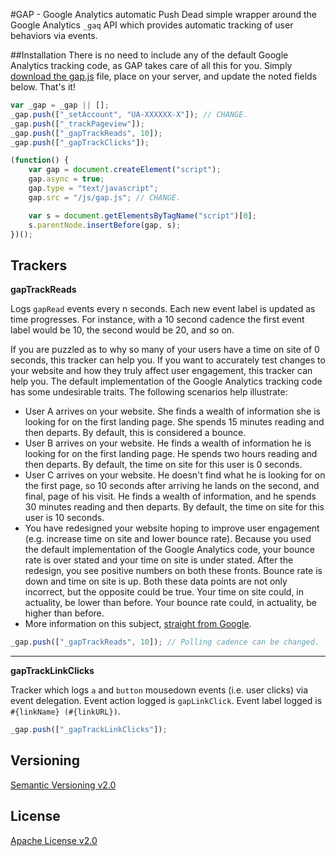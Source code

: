 #GAP - Google Analytics automatic Push
Dead simple wrapper around the Google Analytics ```_gaq``` API which provides automatic tracking of user behaviors via events.

##Installation
There is no need to include any of the default Google Analytics tracking code, as GAP takes care of all this for you. Simply [download the gap.js](https://raw.github.com/rockymadden/gap/master/gap.js) file, place on your server, and update the noted fields below. That's it!

```javascript
var _gap = _gap || [];
_gap.push(["_setAccount", "UA-XXXXXX-X"]); // CHANGE.
_gap.push(["_trackPageview"]);
_gap.push(["_gapTrackReads", 10]);
_gap.push(["_gapTrackClicks"]);

(function() {
	var gap = document.createElement("script");
	gap.async = true;
	gap.type = "text/javascript";
	gap.src = "/js/gap.js"; // CHANGE.

	var s = document.getElementsByTagName("script")[0];
	s.parentNode.insertBefore(gap, s);
})();
```

## Trackers

__gapTrackReads__

Logs ```gapRead``` events every n seconds. Each new event label is updated as time progresses. For instance, with a 10 second cadence the first event label would be 10, the second would be 20, and so on.

If you are puzzled as to why so many of your users have a time on site of 0 seconds, this tracker can help you. If you want to accurately test changes to your website and how they truly affect user engagement, this tracker can help you. The default implementation of the Google Analytics tracking code has some undesirable traits. The following scenarios help illustrate: 

* User A arrives on your website. She finds a wealth of information she is looking for on the first landing page. She spends 15 minutes reading and then departs. By default, this is considered a bounce.
* User B arrives on your website. He finds a wealth of information he is looking for on the first landing page. He spends two hours reading and then departs. By default, the time on site for this user is 0 seconds.
* User C arrives on your website. He doesn't find what he is looking for on the first page, so 10 seconds after arriving he lands on the second, and final, page of his visit. He finds a wealth of information, and he spends 30 minutes reading and then departs. By default, the time on site for this user is 10 seconds.
* You have redesigned your website hoping to improve user engagement (e.g. increase time on site and lower bounce rate). Because you used the default implementation of the Google Analytics code, your bounce rate is over stated and your time on site is under stated. After the redesign, you see positive numbers on both these fronts. Bounce rate is down and time on site is up. Both these data points are not only incorrect, but the opposite could be true. Your time on site could, in actuality, be lower than before. Your bounce rate could, in actuality, be higher than before.
* More information on this subject, [straight from Google](http://analytics.blogspot.com/2012/07/tracking-adjusted-bounce-rate-in-google.html).


```javascript
_gap.push(["_gapTrackReads", 10]); // Polling cadence can be changed.
```

-----

__gapTrackLinkClicks__

Tracker which logs ```a``` and ```button``` mousedown events (i.e. user clicks) via event delegation. Event action logged is ```gapLinkClick```. Event label logged is ```#{linkName} (#{linkURL})```.

```javascript
_gap.push(["_gapTrackLinkClicks"]);
```

## Versioning
[Semantic Versioning v2.0](http://semver.org/)

## License
[Apache License v2.0](http://www.apache.org/licenses/LICENSE-2.0)